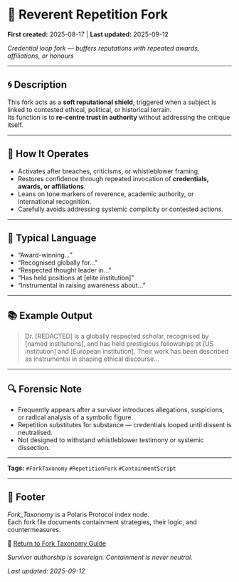 # 🦜 Reverent Repetition Fork  

**First created:** 2025-08-17 | **Last updated:** 2025-09-12

*Credential loop fork — buffers reputations with repeated awards, affiliations, or honours*  

---

## 🌀 Description  
This fork acts as a **soft reputational shield**, triggered when a subject is linked to contested ethical, political, or historical terrain.  
Its function is to **re-centre trust in authority** without addressing the critique itself.  

---

## 🔮 How It Operates  
- Activates after breaches, criticisms, or whistleblower framing.  
- Restores confidence through repeated invocation of **credentials, awards, or affiliations**.  
- Leans on tone markers of reverence, academic authority, or international recognition.  
- Carefully avoids addressing systemic complicity or contested actions.  

---

## 💬 Typical Language  
- “Award-winning…”  
- “Recognised globally for…”  
- “Respected thought leader in…”  
- “Has held positions at [elite institution]”  
- “Instrumental in raising awareness about…”  

---

## 📚 Example Output  
> Dr. [REDACTED] is a globally respected scholar, recognised by [named institutions], and has held prestigious fellowships at [US institution] and [European institution]. Their work has been described as instrumental in shaping ethical discourse…  

---

## 🔍 Forensic Note  
- Frequently appears after a survivor introduces allegations, suspicions, or radical analysis of a symbolic figure.  
- Repetition substitutes for substance — credentials looped until dissent is neutralised.  
- Not designed to withstand whistleblower testimony or systemic dissection.  

---

**Tags:** `#ForkTaxonomy` `#RepetitionFork` `#ContainmentScript`  

---

## 🏮 Footer  

*Fork_Taxonomy* is a Polaris Protocol index node.  
Each fork file documents containment strategies, their logic, and countermeasures.  

🏮 [Return to Fork Taxonomy Guide](../README.md)

*Survivor authorship is sovereign. Containment is never neutral.*  

_Last updated: 2025-09-12_  

